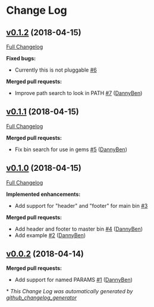 # Change Log

## [v0.1.2](https://github.com/DannyBen/mister_bin/tree/v0.1.2) (2018-04-15)
[Full Changelog](https://github.com/DannyBen/mister_bin/compare/v0.1.1...v0.1.2)

**Fixed bugs:**

- Currently this is not pluggable [\#6](https://github.com/DannyBen/mister_bin/issues/6)

**Merged pull requests:**

- Improve path search to look in PATH [\#7](https://github.com/DannyBen/mister_bin/pull/7) ([DannyBen](https://github.com/DannyBen))

## [v0.1.1](https://github.com/DannyBen/mister_bin/tree/v0.1.1) (2018-04-15)
[Full Changelog](https://github.com/DannyBen/mister_bin/compare/v0.1.0...v0.1.1)

**Merged pull requests:**

- Fix bin search for use in gems [\#5](https://github.com/DannyBen/mister_bin/pull/5) ([DannyBen](https://github.com/DannyBen))

## [v0.1.0](https://github.com/DannyBen/mister_bin/tree/v0.1.0) (2018-04-15)
[Full Changelog](https://github.com/DannyBen/mister_bin/compare/v0.0.2...v0.1.0)

**Implemented enhancements:**

- Add support for "header" and "footer" for main bin [\#3](https://github.com/DannyBen/mister_bin/issues/3)

**Merged pull requests:**

- Add header and footer to master bin [\#4](https://github.com/DannyBen/mister_bin/pull/4) ([DannyBen](https://github.com/DannyBen))
- Add example [\#2](https://github.com/DannyBen/mister_bin/pull/2) ([DannyBen](https://github.com/DannyBen))

## [v0.0.2](https://github.com/DannyBen/mister_bin/tree/v0.0.2) (2018-04-14)
**Merged pull requests:**

- Add support for named PARAMS [\#1](https://github.com/DannyBen/mister_bin/pull/1) ([DannyBen](https://github.com/DannyBen))



\* *This Change Log was automatically generated by [github_changelog_generator](https://github.com/skywinder/Github-Changelog-Generator)*